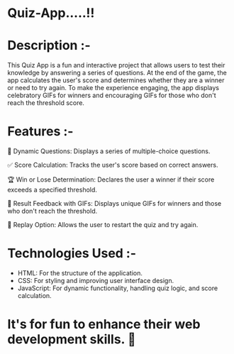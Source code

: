 # Quiz-App.....!!

# Description :-

This Quiz App is a fun and interactive project that allows users to test their knowledge by answering a series of questions. At the end of the game, the app calculates the user's score and determines whether they are a winner or need to try again. To make the experience engaging, the app displays celebratory GIFs for winners and encouraging GIFs for those who don't reach the threshold score.

# Features :-
📝 Dynamic Questions: Displays a series of multiple-choice questions.

✅  Score Calculation: Tracks the user's score based on correct answers.

🏆  Win or Lose Determination: Declares the user a winner if their score exceeds a specified threshold.

🎥 Result Feedback with GIFs: Displays unique GIFs for winners and those who don't reach the threshold.

🔄 Replay Option: Allows the user to restart the quiz and try again.


# Technologies Used :-
- HTML: For the structure of the application.
- CSS: For styling and improving user interface design.
- JavaScript: For dynamic functionality, handling quiz logic, and score calculation.

# It's for fun to enhance their web development skills. 🚀


